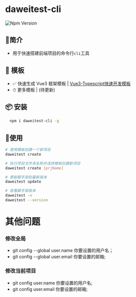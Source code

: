 
# daweitest-cli

![Npm Version](https://img.shields.io/badge/%20npm-v1.0.1-red.svg)

## 📖简介

- 用于快速搭建前端项目的命令行`cli`工具

## 📕 模板

-   ✅ 快速生成 Vue3 框架模板 | [Vue3-Typescript快速开发模板](https://gitee.com/sohucw/admin-pro)
-   ⏱ 更多模板 | (待更新)

## 📦 安装

```bash
  npm i daweitest-cli -g
```

## 🚩使用

```bash
# 使用模板创建一个新项目
daweitest create

# 执行项目文件夹名称并选择模板创建新项目
daweitest create [prjName]

# 更新脚手架到最新版本
daweitest update

# 查看脚手架版本
daweitest -v
daweitest --version
```


# 其他问题

### 修改全局
- git config  --global user.name 你要设置的用户名；
- git config  --global user.email 你要设置的邮箱;

### 修改当前项目
- git config user.name 你要设置的用户名;
- git config user.email 你要设置的邮箱;
